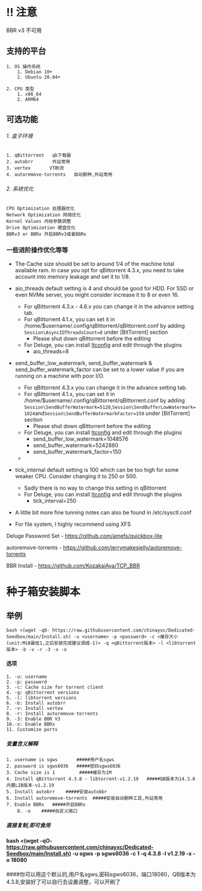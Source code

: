 # !! 注意
BBR v3 不可用
## 支持的平台
	1. OS 操作系统
		1. Debian 10+
		2. Ubuntu 20.04+
	
	2. CPU 类型
		1. x86_64
		2. ARM64
## 可选功能
###### 1. 盒子环境
	1. qBittorrent   qb下载器
	2. autobrr       外站常用
	3. vertex       VT刷流
	4. autoremove-torrents   自动删种,外站常用

###### 2. 系统优化
	CPU Optimization 处理器优化
	Network Optimization 网络优化
	Kernel Values 内核参数调整
	Drive Optimization 硬盘优化
	BBRv3 or BBRx 开启BBRv3或者BBRx
 ### 一些进阶操作优化等等
- The Cache size should be set to around 1/4 of the machine total available ram. In case you opt for qBittorrent 4.3.x, you need to take account into memory leakage and set it to 1/8. 

- aio_threads default setting is 4 and should be good for HDD. For SSD or even NVMe server, you might consider increase it to 8 or even 16. 
	- For qBittorrent 4.3.x - 4.6.x you can change it in the advance setting tab. 
	- For qBittorrent 4.1.x, you can set it in /home/$username/.config/qBittorrent/qBittorrent.conf by adding `Session\AsyncIOThreadsCount=8` under [BitTorrent] section
		- Please shut down qBittorrent before the editing
	- For Deluge, you can install [ltconfig](https://github.com/ratanakvlun/deluge-ltconfig/releases/tag/v0.3.1) and edit through the plugins
		- aio_threads=8

- send_buffer_low_watermark, send_buffer_watermark & send_buffer_watermark_factor can be set to a lower value if you are running on a machine with poor I/O.
	- For qBittorrent 4.3.x you can change it in the advance setting tab. 
	- For qBittorrent 4.1.x, you can set it in /home/$username/.config/qBittorrent/qBittorrent.conf by adding `Session\SendBufferWatermark=5120`,`Session\SendBufferLowWatermark=1024`and`Session\SendBufferWatermarkFactor=150` under [BitTorrent] section
		- Please shut down qBittorrent before the editing
	- For Deluge, you can install [ltconfig](https://github.com/ratanakvlun/deluge-ltconfig/releases/tag/v0.3.1) and edit through the plugins
		- send_buffer_low_watermark=1048576
		- send_buffer_watermark=5242880
		- send_buffer_watermark_factor=150
  - 
- tick_internal default setting is 100 which can be too high for some weaker CPU. Consider changing it to 250 or 500.
	- Sadly there is no way to change this setting in qBittorrent
	- For Deluge, you can install [ltconfig](https://github.com/ratanakvlun/deluge-ltconfig/releases/tag/v0.3.1) and edit through the plugins
		- tick_interval=250
- A little bit more fine tunning notes can also be found in /etc/sysctl.conf

- For file system, I highly recommend using XFS 

Deluge Password Set - https://github.com/amefs/quickbox-lite

autoremove-torrents - https://github.com/jerrymakesjelly/autoremove-torrents

BBR Install - https://github.com/KozakaiAya/TCP_BBR

# 种子箱安装脚本
## 举例
`bash <(wget -qO- https://raw.githubusercontent.com/chinayxc/Dedicated-Seedbox/main/Install.sh) -u <username> -p <password> -c <缓存大小(unit:MiB最低1,之后安装完成建议调成-1)> -q <qBittorrent版本> -l <libtorrent版本> -b -v -r -3 -x -o`
#### 选项
	1. -u: username
	2. -p: password
	3. -c: Cache size for torrent client
	4. -q: qBittorrent versions
	5. -l: libtorrent versions
	6. -b: Install autobrr    
	7. -v: Install vertex     
	8. -r: Install autoremove-torrents  
	9. -3: Enable BBR V3    
	10.-x: Enable BBRx      
	11. Customize ports     
##### 变量含义解释
	1. username is sgws       #####用户名sgws
	2. password is sgws6036   #####密码sgws6036
	3. Cache size is 1         #####缓存为1M
	4. Install qBittorrent 4.3.8 - libtorrent-v1.2.19   #####QB版本为14.3.8 内置LIB版本-v1.2.19 
	5. Install autobrr    #####安装autobbr
	6. Install autoremove-torrents  #####安装自动删种工具,外站常用
	7. Enable BBRx   #####开启BBRx
        8. -o    #####自定义端口
 ##### 直接复制,即可食用
 #### bash <(wget -qO- https://raw.githubusercontent.com/chinayxc/Dedicated-Seedbox/main/Install.sh) -u sgws -p sgws6036 -c 1 -q 4.3.8 -l v1.2.19 -x -o 18080     
 ####你可以用这个默认的,用户名sgws,密码sgws6036，端口18080，QB版本为4.3.8,安装好了可以自行去设置调整，可以开刷了
